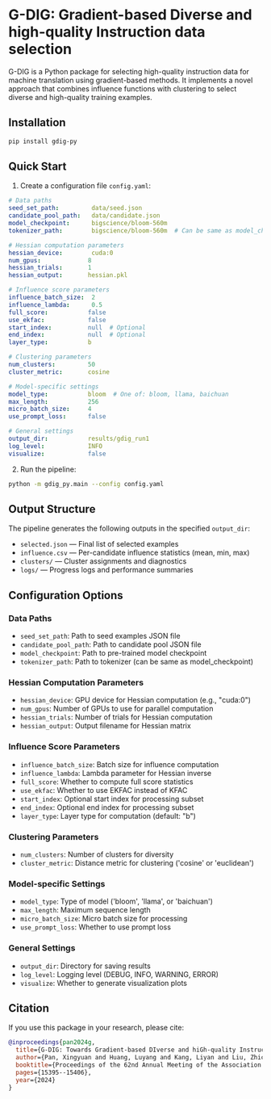 # G-DIG: Gradient-based Diverse and high-quality Instruction data selection

G-DIG is a Python package for selecting high-quality instruction data for machine translation using gradient-based methods. It implements a novel approach that combines influence functions with clustering to select diverse and high-quality training examples.

## Installation

```bash
pip install gdig-py
```

## Quick Start

1. Create a configuration file `config.yaml`:

```yaml
# Data paths
seed_set_path:         data/seed.json
candidate_pool_path:   data/candidate.json
model_checkpoint:      bigscience/bloom-560m
tokenizer_path:        bigscience/bloom-560m  # Can be same as model_checkpoint but on huggingface

# Hessian computation parameters
hessian_device:        cuda:0
num_gpus:             8
hessian_trials:       1
hessian_output:       hessian.pkl

# Influence score parameters
influence_batch_size:  2
influence_lambda:      0.5
full_score:           false
use_ekfac:            false
start_index:          null  # Optional
end_index:            null  # Optional
layer_type:           b

# Clustering parameters
num_clusters:         50
cluster_metric:       cosine

# Model-specific settings
model_type:           bloom  # One of: bloom, llama, baichuan
max_length:           256
micro_batch_size:     4
use_prompt_loss:      false

# General settings
output_dir:           results/gdig_run1
log_level:            INFO
visualize:            false
```

2. Run the pipeline:

```bash
python -m gdig_py.main --config config.yaml
```

## Output Structure

The pipeline generates the following outputs in the specified `output_dir`:

- `selected.json` — Final list of selected examples
- `influence.csv` — Per-candidate influence statistics (mean, min, max)
- `clusters/` — Cluster assignments and diagnostics
- `logs/` — Progress logs and performance summaries

## Configuration Options

### Data Paths
- `seed_set_path`: Path to seed examples JSON file
- `candidate_pool_path`: Path to candidate pool JSON file
- `model_checkpoint`: Path to pre-trained model checkpoint
- `tokenizer_path`: Path to tokenizer (can be same as model_checkpoint)

### Hessian Computation Parameters
- `hessian_device`: GPU device for Hessian computation (e.g., "cuda:0")
- `num_gpus`: Number of GPUs to use for parallel computation
- `hessian_trials`: Number of trials for Hessian computation
- `hessian_output`: Output filename for Hessian matrix

### Influence Score Parameters
- `influence_batch_size`: Batch size for influence computation
- `influence_lambda`: Lambda parameter for Hessian inverse
- `full_score`: Whether to compute full score statistics
- `use_ekfac`: Whether to use EKFAC instead of KFAC
- `start_index`: Optional start index for processing subset
- `end_index`: Optional end index for processing subset
- `layer_type`: Layer type for computation (default: "b")

### Clustering Parameters
- `num_clusters`: Number of clusters for diversity
- `cluster_metric`: Distance metric for clustering ('cosine' or 'euclidean')

### Model-specific Settings
- `model_type`: Type of model ('bloom', 'llama', or 'baichuan')
- `max_length`: Maximum sequence length
- `micro_batch_size`: Micro batch size for processing
- `use_prompt_loss`: Whether to use prompt loss

### General Settings
- `output_dir`: Directory for saving results
- `log_level`: Logging level (DEBUG, INFO, WARNING, ERROR)
- `visualize`: Whether to generate visualization plots

## Citation

If you use this package in your research, please cite:

```bibtex
@inproceedings{pan2024g,
  title={G-DIG: Towards Gradient-based DIverse and hiGh-quality Instruction Data Selection for Machine Translation},
  author={Pan, Xingyuan and Huang, Luyang and Kang, Liyan and Liu, Zhicheng and Lu, Yu and Cheng, Shanbo},
  booktitle={Proceedings of the 62nd Annual Meeting of the Association for Computational Linguistics (Volume 1: Long Papers)},
  pages={15395--15406},
  year={2024}
}
``` 